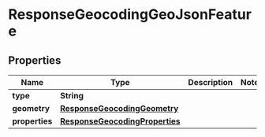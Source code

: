 

# ResponseGeocodingGeoJsonFeature

## Properties

Name | Type | Description | Notes
------------ | ------------- | ------------- | -------------
**type** | **String** |  | 
**geometry** | [**ResponseGeocodingGeometry**](ResponseGeocodingGeometry.md) |  | 
**properties** | [**ResponseGeocodingProperties**](ResponseGeocodingProperties.md) |  | 



